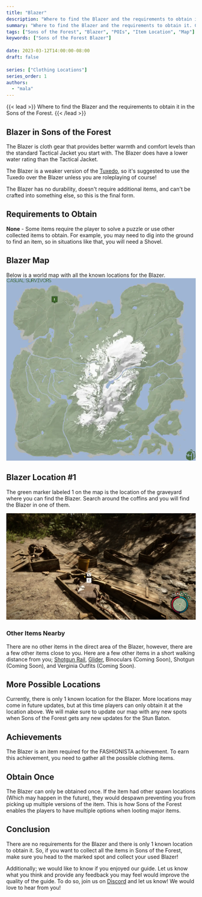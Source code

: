 ```yaml
---
title: "Blazer"
description: "Where to find the Blazer and the requirements to obtain it in the Sons of the Forest."
summary: "Where to find the Blazer and the requirements to obtain it. Click here to learn more about it!"
tags: ["Sons of the Forest", "Blazer", "POIs", "Item Location", "Map"]
keywords: ["Sons of the Forest Blazer"]

date: 2023-03-12T14:00:00-08:00
draft: false

series: ["Clothing Locations"]
series_order: 1
authors:
  - "mala"
---
```


{{< lead >}}
Where to find the Blazer and the requirements to obtain it in the Sons of the Forest.
{{< /lead >}}

## Blazer in Sons of the Forest
The Blazer is cloth gear that provides better warmth and comfort levels than the standard Tactical Jacket you start with. The Blazer does have a lower water rating than the Tactical Jacket. 

The Blazer is a weaker version of the [Tuxedo](/sons-of-the-forest/guides/tuxedo), so it's suggested to use the Tuxedo over the Blazer unless you are roleplaying of course!

The Blazer has no durability, doesn't require additional items, and can't be crafted into something else, so this is the final form.

## Requirements to Obtain
**None** - Some items require the player to solve a puzzle or use other collected items to obtain. For example, you may need to dig into the ground to find an item, so in situations like that, you will need a  Shovel. 

## Blazer Map
Below is a world map with all the known locations for the Blazer.
![Sons of the Forest Blazer Map Location](img/map.webp)

## Blazer Location #1
The green marker labeled 1 on the map is the location of the graveyard where you can find the Blazer. Search around the coffins and you will find the Blazer in one of them. 

![Sons of the Forest Blazer Location 1](featured.webp)

### Other Items Nearby
There are no other items in the direct area of the Blazer, however, there are a few other items close to you. Here are a few other items in a short walking distance from you; [Shotgun Rail](/sons-of-the-forest/guides/shotgun-rail/), [Glider](/sons-of-the-forest/guides/glider/), Binoculars (Coming Soon), Shotgun (Coming Soon), and Verginia Outfits (Coming Soon).

## More Possible Locations
Currently, there is only 1 known location for the Blazer. More locations may come in future updates, but at this time players can only obtain it at the location above.
We will make sure to update our map with any new spots when Sons of the Forest gets any new updates for the Stun Baton.

## Achievements 
The Blazer is an item required for the FASHIONISTA achievement. To earn this achievement, you need to gather all the possible clothing items. 

## Obtain Once
The Blazer can only be obtained once. If the item had other spawn locations (Which may happen in the future), they would despawn preventing you from picking up multiple versions of the item. This is how Sons of the Forest enables the players to have multiple options when looting major items. 

## Conclusion
There are no requirements for the Blazer and there is only 1 known location to obtain it. So, if you want to collect all the items in Sons of the Forest, make sure you head to the marked spot and collect your used Blazer!

Additionally; we would like to know if you enjoyed our guide. Let us know what you think and provide any feedback you may feel would improve the quality of the guide. To do so, join us on [Discord](https://discord.gg/ZXp93XsKnN) and let us know! We would love to hear from you! 
